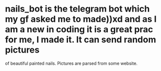 # nails_bot is the telegram bot which my gf asked me to made))xd  and as I am a new in coding it is a great prac for me, I made it. It can send random pictures
of beautiful painted nails. Pictures are parsed from some website.
